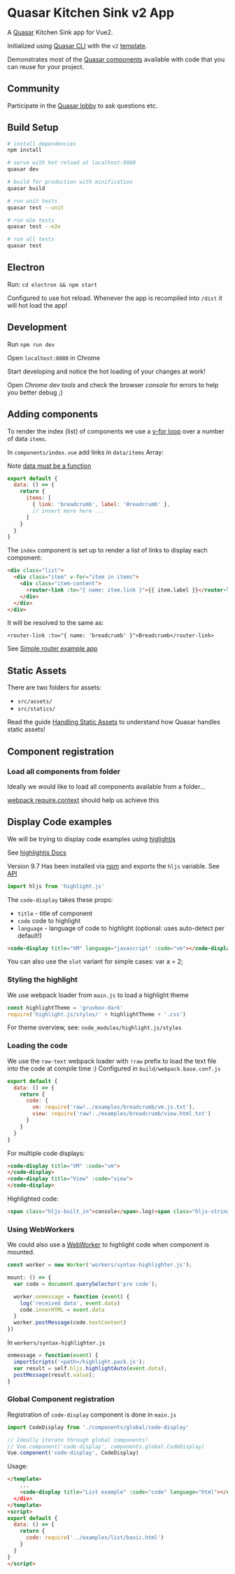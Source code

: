 # Quasar Kitchen Sink v2 App

A [Quasar](http://quasar-framework.org/) Kitchen Sink app for Vue2. 

Initialized using [Quasar CLI](https://github.com/rstoenescu/quasar-cli) with the `v2` [template](https://github.com/rstoenescu/quasar-templates/tree/v2).

Demonstrates most of the [Quasar components](http://quasar-framework.org/components/) available with code that you can reuse for your project.

## Community

Participate in the [Quasar lobby](https://gitter.im/quasarframework/Lobby) to ask questions etc.

## Build Setup

``` bash
# install dependencies
npm install

# serve with hot reload at localhost:8080
quasar dev

# build for production with minification
quasar build

# run unit tests
quasar test --unit

# run e2e tests
quasar test --e2e

# run all tests
quasar test
```

## Electron

Run: `cd electron && npm start`

Configured to use hot reload. Whenever the app is recompiled into `/dist` it will hot load the app!

## Development

Run `npm run dev`

Open `localhost:8080` in Chrome

Start developing and notice the hot loading of your changes at work!

Open *Chrome dev tools* and check the browser *console* for errors to help you better debug ;)

## Adding components

To render the index (list) of components we use a [v-for loop](http://vuejs.org/guide/#Conditionals-and-Loops) 
over a number of data `items`. 

In `components/index.vue` add links in `data/items` Array:

Note [data must be a function](http://vuejs.org/guide/components.html#data-Must-Be-a-Function)

```js
export default {
  data: () => {
    return {
      items: [
        { link: 'breadcrumb', label: 'Breadcrumb' },
        // insert more here ...
      ]
    }
  }
}
```

The `index` component is set up to render a list of links to display each component: 

```html
<div class="list">
  <div class="item" v-for="item in items">
    <div class="item-content">
      <router-link :to="{ name: item.link }">{{ item.label }}</router-link>
    </div>
  </div>
</div>    
```

It will be resolved to the same as:

`<router-link :to="{ name: 'breadcrumb' }">Breadcrumb</router-link>`

See [Simple router example app](https://github.com/vuejs/vue-router/blob/dev/examples/named-routes/app.js)

## Static Assets


There are two folders for assets:
- `src/assets/` 
- `src/statics/`

Read the guide [Handling Static Assets](http://quasar-framework.org/guide/app-handling-static-assets.html) to understand how Quasar handles static assets!

## Component registration

### Load all components from folder

Ideally we would like to load all components available from a folder...

[webpack require.context](https://webpack.github.io/docs/context.html) should help us achieve this

## Display Code examples

We will be trying to display code examples using [higlightjs](https://highlightjs.org/usage/)

See [highlightjs Docs](http://highlightjs.readthedocs.io/en/latest/)

Version 9.7 Has been installed via [npm](https://www.npmjs.com/package/highlight.js) and exports the `hljs` variable.
See [API](http://highlightjs.readthedocs.io/en/latest/api.html)  

```js
import hljs from 'highlight.js'
```

The `code-display` takes these props:

- `title` - title of component
- `code` code to highlight 
- `language` - language of code to highlight (optional: uses auto-detect per default!) 

```html
<code-display title="VM" language="javascript" :code="vm"></code-display>
```

You can also use the `slot` variant for simple cases: <span slot="code-block">var a = 2;</span>

### Styling the highlight

We use webpack loader from `main.js` to load a highlight theme

```js
const highlightTheme = 'gruvbox-dark'
require('highlight.js/styles/' + highlightTheme + '.css')
```

For theme overview, see: `node_modules/highlight.js/styles` 

### Loading the code 
We use the `raw-text` webpack loader with `!raw` prefix to load the text file into the code at compile time :)
Configured in `build/webpack.base.conf.js` 

```js
export default {
  data: () => {
    return {
      code: {
        vm: require('raw!../examples/breadcrumb/vm.js.txt'),
        view: require('raw!../examples/breadcrumb/view.html.txt')
      }
    }
  }
}
```

For multiple code displays:

```html
<code-display title="VM" :code="vm"> 
</code-display>
<code-display title="View" :code="view"> 
</code-display>
```

Highlighted code:

```html
<span class="hljs-built_in">console</span>.log(<span class="hljs-string">'hello world'</span>)
```

### Using WebWorkers

We could also use a [WebWorker](https://developer.mozilla.org/en-US/docs/Web/API/Web_Workers_API/Using_web_workers) 
to highlight code when component is mounted.

```js
const worker = new Worker('workers/syntax-highlighter.js');

mount: () => {
  var code = document.querySelector('pre code');

  worker.onmessage = function (event) {
    log('received data', event.data)
    code.innerHTML = event.data
  }
  worker.postMessage(code.textContent)
})
```

In `workers/syntax-highlighter.js`

```js
onmessage = function(event) {
  importScripts('<path>/highlight.pack.js');
  var result = self.hljs.highlightAuto(event.data);
  postMessage(result.value);
}
```

### Global Component registration

Registration of `code-display` component is done in `main.js`

```js
import CodeDisplay from './components/global/code-display'

// Ideally iterate through global components!
// Vue.component('code-display', components.global.CodeDisplay)
Vue.component('code-display', CodeDisplay)
```

Usage:

```html
</template>
    ...
    <code-display title="List example" :code="code" language="html"></code-display
  </div>
</template>  
<script>
export default {
  data: () => {
    return {
      code: require('../examples/list/basic.html')
    }
  }
}
</script>
```
